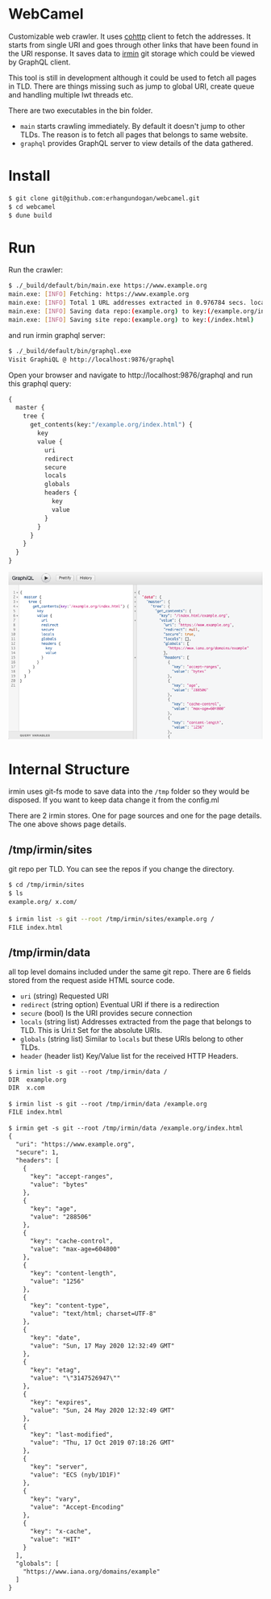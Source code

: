 # WebCamel

Customizable web crawler. It uses [cohttp](https://github.com/mirage/ocaml-cohttp) client to fetch the addresses. It starts from single URI and goes through other links that have been found in the URI response. It saves data to [irmin](https://github.com/mirage/irmin) git storage which could be viewed by GraphQL client.

This tool is still in development although it could be used to fetch all pages in TLD. There are things missing such as jump to global URI, create queue and handling multiple lwt threads etc. 

There are two executables in the bin folder.

- `main` starts crawling immediately. By default it doesn't jump to other TLDs. The reason is to fetch all pages that belongs to same website.
- `graphql` provides GraphQL server to view details of the data gathered. 

Install
=======

```bash
$ git clone git@github.com:erhangundogan/webcamel.git
$ cd webcamel
$ dune build
```

Run
===

Run the crawler:

```bash
$ ./_build/default/bin/main.exe https://www.example.org
main.exe: [INFO] Fetching: https://www.example.org
main.exe: [INFO] Total 1 URL addresses extracted in 0.976784 secs. locals: 0, globals: 1
main.exe: [INFO] Saving data repo:(example.org) to key:(/example.org/index.html)
main.exe: [INFO] Saving site repo:(example.org) to key:(/index.html)
```

and run irmin graphql server:

```bash
$ ./_build/default/bin/graphql.exe
Visit GraphiQL @ http://localhost:9876/graphql
```

Open your browser and navigate to http://localhost:9876/graphql and run this graphql query:

```graphql
{
  master {
    tree {
      get_contents(key:"/example.org/index.html") {
        key
        value {
          uri
          redirect
          secure
          locals
          globals
          headers {
            key
            value
          }
        }
      }
    }
  }
}
```

![graphql-query-result](https://github.com/erhangundogan/webcamel/blob/master/gql.png)

Internal Structure
==================

irmin uses git-fs mode to save data into the `/tmp` folder so they would be disposed. If you want to keep data change it from the config.ml

There are 2 irmin stores. One for page sources and one for the page details. The one above shows page details.

## /tmp/irmin/sites

git repo per TLD. You can see the repos if you change the directory.
```bash
$ cd /tmp/irmin/sites
$ ls
example.org/ x.com/

$ irmin list -s git --root /tmp/irmin/sites/example.org /
FILE index.html
```

## /tmp/irmin/data

all top level domains included under the same git repo. There are 6 fields stored from the request aside HTML source code.

- `uri` (string) Requested URI
- `redirect` (string option) Eventual URI if there is a redirection
- `secure` (bool) Is the URI provides secure connection
- `locals` (string list) Addresses extracted from the page that belongs to TLD. This is Uri.t Set for the absolute URIs.
- `globals` (string list) Similar to `locals` but these URIs belong to other TLDs.
- `header` (header list) Key/Value list for the received HTTP Headers. 

```
$ irmin list -s git --root /tmp/irmin/data /
DIR  example.org
DIR  x.com

$ irmin list -s git --root /tmp/irmin/data /example.org
FILE index.html

$ irmin get -s git --root /tmp/irmin/data /example.org/index.html
{
  "uri": "https://www.example.org",
  "secure": 1,
  "headers": [
    {
      "key": "accept-ranges",
      "value": "bytes"
    },
    {
      "key": "age",
      "value": "288506"
    },
    {
      "key": "cache-control",
      "value": "max-age=604800"
    },
    {
      "key": "content-length",
      "value": "1256"
    },
    {
      "key": "content-type",
      "value": "text/html; charset=UTF-8"
    },
    {
      "key": "date",
      "value": "Sun, 17 May 2020 12:32:49 GMT"
    },
    {
      "key": "etag",
      "value": "\"3147526947\""
    },
    {
      "key": "expires",
      "value": "Sun, 24 May 2020 12:32:49 GMT"
    },
    {
      "key": "last-modified",
      "value": "Thu, 17 Oct 2019 07:18:26 GMT"
    },
    {
      "key": "server",
      "value": "ECS (nyb/1D1F)"
    },
    {
      "key": "vary",
      "value": "Accept-Encoding"
    },
    {
      "key": "x-cache",
      "value": "HIT"
    }
  ],
  "globals": [
    "https://www.iana.org/domains/example"
  ]
}
```

